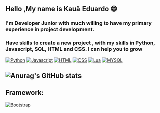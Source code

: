 ## Hello ,My name is Kauã Eduardo 😁

### I'm Developer Junior with much willing to have my primary experience in project development.

### Have skills to create a new project , with my skills in Python, Javascript, SQL, HTML and CSS. I can help you to grow



[![Python](https://img.shields.io/badge/python-3670A0?style=for-the-badge&logo=python&logoColor=ffdd54)](https://github.com/Whokaua21/Python-Projects)
[![Javascript](https://img.shields.io/badge/javascript-%23323330.svg?style=for-the-badge&logo=javascript&logoColor=%23F7DF1E)]()
[![HTML](https://img.shields.io/badge/html5-%23E34F26.svg?style=for-the-badge&logo=html5&logoColor=white)]()
[![CSS](https://img.shields.io/badge/css3-%231572B6.svg?style=for-the-badge&logo=css3&logoColor=white)]()
[![Lua](https://img.shields.io/badge/lua-%232C2D72.svg?style=for-the-badge&logo=lua&logoColor=white)]()
[![MYSQL](https://img.shields.io/badge/mysql-4479A1.svg?style=for-the-badge&logo=mysql&logoColor=white)]()

![Anurag's GitHub stats](https://github-readme-stats.vercel.app/api?username=Whokaua21&show_icons=true&theme=dracula)
--

## Framework:
[![Bootstrap](https://img.shields.io/badge/bootstrap-%238511FA.svg?style=for-the-badge&logo=bootstrap&logoColor=white)]()
